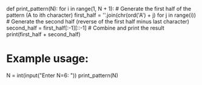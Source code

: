 def print_pattern(N):
    for i in range(1, N + 1):
        # Generate the first half of the pattern (A to ith character)
        first_half = ''.join(chr(ord('A') + j) for j in range(i))
        # Generate the second half (reverse of the first half minus last character)
        second_half = first_half[:-1][::-1]
        # Combine and print the result
        print(first_half + second_half)

# Example usage:
N = int(input("Enter N=6: "))
print_pattern(N)
